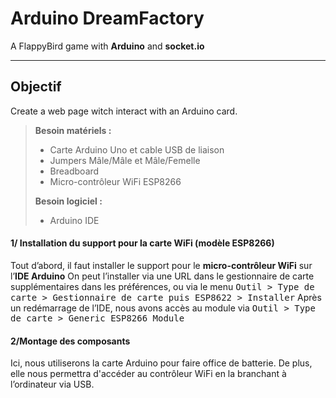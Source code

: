 Arduino DreamFactory
===================


A FlappyBird game with **Arduino** and **socket.io** 

----------


Objectif
-------------

Create a web page witch interact with an Arduino card.

> **Besoin matériels :**
>- Carte Arduino Uno et cable USB de liaison
>- Jumpers Mâle/Mâle et Mâle/Femelle
>- Breadboard
>- Micro-contrôleur WiFi ESP8266
>
>**Besoin logiciel :**
>- Arduino IDE


#### <i class="icon-file"></i> 1/ Installation du support pour la carte WiFi (modèle ESP8266)

Tout d’abord, il faut installer le support pour le **micro-contrôleur WiFi** sur l’**IDE Arduino**
On peut l’installer via une URL dans le gestionnaire de carte supplémentaires dans les préférences, ou via le menu <kbd>Outil > Type de carte > Gestionnaire de carte puis ESP8622 > Installer</kbd>
Après un redémarrage de l’IDE, nous avons accès au module via <kbd>Outil > Type de carte > Generic ESP8266 Module</kbd>

#### <i class="icon-file"></i> 2/Montage des composants

Ici, nous utiliserons la carte Arduino pour faire office de batterie. De plus, elle nous permettra d'accéder au contrôleur WiFi en la branchant à l’ordinateur via USB.

